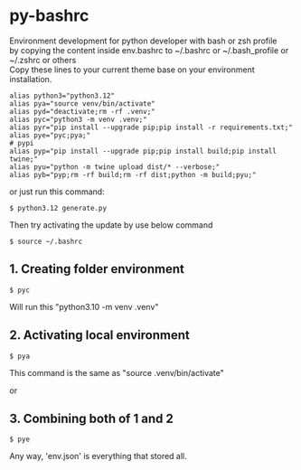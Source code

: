 # py-bashrc
Environment development for python developer with bash or zsh profile\
by copying the content inside env.bashrc to ~/.bashrc or ~/.bash_profile or ~/.zshrc or others\
Copy these lines to your current theme base on your environment installation.
```
alias python3="python3.12"
alias pya="source venv/bin/activate"
alias pyd="deactivate;rm -rf .venv;"
alias pyc="python3 -m venv .venv;"
alias pyr="pip install --upgrade pip;pip install -r requirements.txt;"
alias pye="pyc;pya;"
# pypi
alias pyp="pip install --upgrade pip;pip install build;pip install twine;"
alias pyu="python -m twine upload dist/* --verbose;"
alias pyb="pyp;rm -rf build;rm -rf dist;python -m build;pyu;"
```

or just run this command:
```
$ python3.12 generate.py
```

Then try activating the update by use below command
```
$ source ~/.bashrc
```

## 1. Creating folder environment
```
$ pyc
```
Will run this "python3.10 -m venv .venv"

## 2. Activating local environment
```
$ pya
```
This command is the same as "source .venv/bin/activate"


or
## 3. Combining both of 1 and 2
```
$ pye
```

Any way, 'env.json' is everything that stored all.
